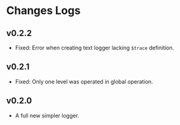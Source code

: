 # Changes Logs

## v0.2.2

- Fixed: Error when creating text logger lacking `$trace` definition.

## v0.2.1

- Fixed: Only one level was operated in global operation.

## v0.2.0

- A full new simpler logger.
